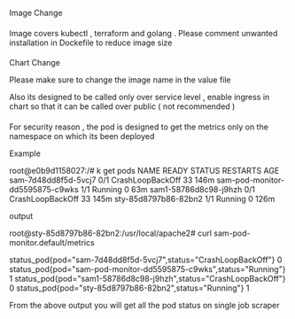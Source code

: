 Image Change 
####

Image covers kubectl , terraform and golang . Please comment unwanted installation in Dockefile to reduce image size

####

Chart Change 

Please make sure to change the image name in the value file 

Also its designed to be called only over service level , enable ingress in chart so that it can be called over public ( not recommended )


####

For security reason , the pod is designed to get the metrics only on the namespace on which its been deployed


Example 

root@e0b9d1158027:/# k get pods
NAME                              READY   STATUS             RESTARTS   AGE
sam-7d48dd8f5d-5vcj7              0/1     CrashLoopBackOff   33         146m
sam-pod-monitor-dd5595875-c9wks   1/1     Running            0          63m
sam1-58786d8c98-j9hzh             0/1     CrashLoopBackOff   33         145m
sty-85d8797b86-82bn2              1/1     Running            0          126m




output

root@sty-85d8797b86-82bn2:/usr/local/apache2# curl sam-pod-monitor.default/metrics

status_pod{pod="sam-7d48dd8f5d-5vcj7",status="CrashLoopBackOff"} 0
status_pod{pod="sam-pod-monitor-dd5595875-c9wks",status="Running"}  1
status_pod{pod="sam1-58786d8c98-j9hzh",status="CrashLoopBackOff"} 0
status_pod{pod="sty-85d8797b86-82bn2",status="Running"}  1


From the above output you will get all the pod status on single job scraper
